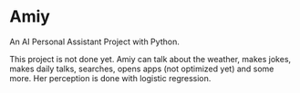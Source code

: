 # Amiy
An AI Personal Assistant Project with Python.

This project is not done yet.
Amiy can talk about the weather, makes jokes, makes daily talks, searches, opens apps (not optimized yet) and some more.
Her perception is done with logistic regression.
